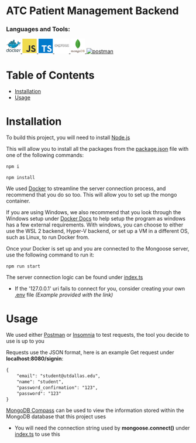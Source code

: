 ATC Patient Management Backend
========================

<h3 align="left">Languages and Tools:</h3>

<p align="left"> <a href="https://www.docker.com/" target="_blank"> 
<img src="https://raw.githubusercontent.com/devicons/devicon/master/icons/docker/docker-original-wordmark.svg" alt="docker" width="40" height="40"/>
 </a> <a href="https://developer.mozilla.org/en-US/docs/Web/JavaScript" target="_blank"> <img src="https://raw.githubusercontent.com/devicons/devicon/master/icons/javascript/javascript-original.svg" alt="javascript" width="40" height="40"/> 
  </a> <a href="https://www.typescriptlang.org/" target="_blank"> <img src="https://raw.githubusercontent.com/devicons/devicon/master/icons/typescript/typescript-original.svg" alt="typescript" width="40" height="40"/>
</a> <a href="https://expressjs.com" target="_blank"> <img src="https://raw.githubusercontent.com/devicons/devicon/master/icons/express/express-original-wordmark.svg" alt="express" width="40" height="40"/>
 </a> <a href="https://www.mongodb.com/" target="_blank">  <img src="https://raw.githubusercontent.com/devicons/devicon/master/icons/mongodb/mongodb-original-wordmark.svg" alt="mongodb" width="40" height="40"/> 
 <a href="https://postman.com" target="_blank"> <img src="https://www.vectorlogo.zone/logos/getpostman/getpostman-icon.svg" alt="postman" width="40" height="40"/>
 </a> </p>

# Table of Contents

- [Installation](https://github.com/UTDallasEPICS/ATC-Patient-Management-Backend#installation)
- [Usage](https://github.com/UTDallasEPICS/ATC-Patient-Management-Backend#usage)

# Installation

To build this project, you will need to install [Node.js](https://nodejs.org/en/)

This will allow you to install all the packages from the [package.json](https://github.com/UTDallasEPICS/ATC-Patient-Management-Backend/blob/main/package.json) file with one of the following commands:
``````
npm i 
``````
``````
npm install
``````

We used [Docker](https://www.docker.com/) to streamline the server connection process, and recommend that you do so too. This will allow you to set up the mongo container. 

If you are using Windows, we also recommend that you look through the Windows setup under [Docker Docs](https://docs.docker.com/get-docker/) to help setup the program as windows has a few external requirements. With windows, you can choose to either use the WSL 2 backend, Hyper-V backend, or set up a VM in a different OS, such as Linux, to run Docker from.

Once your Docker is set up and you are connected to the Mongoose server, use the following command to run it:
```
npm run start
```

The server connection logic can be found under [index.ts](https://github.com/UTDallasEPICS/ATC-Patient-Management-Backend/blob/main/index.ts) 
- If the '127.0.0.1'  uri fails to connect for you, consider creating your own [.env](https://github.com/UTDallasEPICS/ATC-Patient-Management-Backend/blob/main/.env.example) file *(Example provided with the link)*

# Usage  

We used either [Postman](https://www.postman.com/) or [Insomnia](https://insomnia.rest/) to test requests, the tool you decide to use is up to you

Requests use the JSON format, here is an example Get request under **localhost:8080/signin**:
```
{
    "email": "student@utdallas.edu",
    "name": "student",
    "password_confirmation": "123",
    "password": "123"
}
```

[MongoDB Compass](https://www.mongodb.com/products/compass) can be used to view the information stored within the MongoDB database that this project uses
- You will need the connection string used by **mongoose.connect()** under [index.ts](https://github.com/UTDallasEPICS/ATC-Patient-Management-Backend/blob/main/index.ts) to use this

